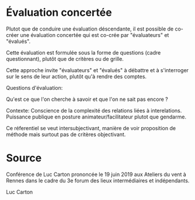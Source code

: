 # Évaluation concertée

Plutot que de conduire une évaluation déscendante, il est possible de co-créer une évaluation concertée qui est co-crée par "évaluateurs" et "évalués".

Cette évaluation est formulée sous la forme de questions (cadre questionnant), plutôt que de critères ou de grille. 

Cette approche invite "évaluateurs" et "évalués" à débattre et à s'interroger sur le sens de leur action, plutôt qu'à rendre des comptes.

Questions d'évaluation:

Qu'est ce que l'on cherche à savoir et que l'on ne sait pas encore ?

Contexte: Conscience de la complexité des relations liées à interelations. Puissance publique en posture animateur/facilitateur plutot que gendarme.

Ce réferentiel se veut intersubjectivant, manière de voir proposition de méthode mais surtout pas de critères objectivant.

# Source
Conférence de Luc Carton prononcée le 19 juin 2019 aux Ateliers du vent à Rennes dans le cadre du 3e forum des lieux intermédiaires et indépendants. 

Luc Carton
